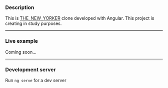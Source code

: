 ### Description
This is [THE_NEW_YORKER](https://www.newyorker.com/) clone developed with Angular. This project is creating in study purposes.

---

### Live example
Coming soon...

---

### Development server
Run `ng serve` for a dev server



